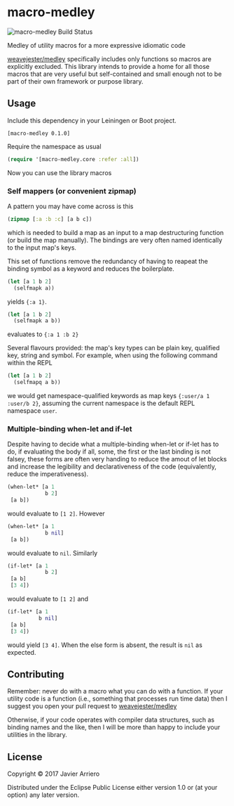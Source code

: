 # macro-medley

![macro-medley Build Status](https://circleci.com/gh/analyticbastard/macro-medley.svg?&style=shield&circle-token=4c2042ac8fb21debecbd6cc6fe46ddfb76f462b6 "macro-medley Build Status")


Medley of utility macros for a more expressive idiomatic code

[weavejester/medley](https://github.com/weavejester/medley) specifically includes only functions so macros are explicitly excluded. This library intends to provide a home for all those macros that are very useful but self-contained and small enough not to be part of their own framework or purpose library. 

## Usage

Include this dependency in your Leiningen or Boot project.

```
[macro-medley 0.1.0]
```

Require the namespace as usual

```clojure
(require '[macro-medley.core :refer :all])
```

Now you can use the library macros

### Self mappers (or convenient zipmap)

A pattern you may have come across is this

```clojure
(zipmap [:a :b :c] [a b c])
```

which is needed to build a map as an input to a map destructuring function (or build the map manually). The bindings are very often named identically to the input map's keys.

This set of functions remove the redundancy of having to reapeat the binding symbol as a keyword and reduces the boilerplate.

```clojure
(let [a 1 b 2]
  (selfmapk a))
```

yields `{:a 1}`.

```clojure
(let [a 1 b 2]
  (selfmapk a b))
```

evaluates to `{:a 1 :b 2}`

Several flavours provided: the map's key types can be plain key, qualified key, string and symbol. For example, when using the following command within the REPL

```clojure
(let [a 1 b 2]
  (selfmapq a b))
```

we would get namespace-qualified keywords as map keys `{:user/a 1 :user/b 2}`, assuming the current namespace is the default REPL namespace `user`.

### Multiple-binding when-let and if-let

Despite having to decide what a multiple-binding when-let or if-let has to do, if evaluating the body if all, some, the first or the last binding is not falsey, these forms are often very handing to reduce the amout of let blocks and increase the legibility and declarativeness of the code (equivalently, reduce the imperativeness).

```clojure
(when-let* [a 1
            b 2]
 [a b])
```

would evaluate to `[1 2]`. However

```clojure
(when-let* [a 1
            b nil]
 [a b])
```

would evaluate to `nil`. Similarly

```clojure
(if-let* [a 1
            b 2]
 [a b]
 [3 4])
```

would evaluate to `[1 2]` and

```clojure
(if-let* [a 1
          b nil]
 [a b]
 [3 4])
```

would yield `[3 4]`. When the else form is absent, the result is `nil` as expected.


## Contributing

Remember: never do with a macro what you can do with a function.
If your utility code is a function (i.e., something that processes run time data) then I suggest you open your pull request to [weavejester/medley](https://github.com/weavejester/medley)
 
Otherwise, if your code operates with compiler data structures, such as binding names and the like, then I will be more than happy to include your utilities in the library.

## License

Copyright © 2017 Javier Arriero

Distributed under the Eclipse Public License either version 1.0 or (at
your option) any later version.

